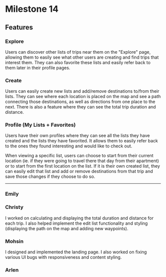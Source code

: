 # Milestone 14
## Features
### Explore
Users can discover other lists of trips near them on the "Explore" page, allowing them to easily see what other users are creating and find trips that interest them. They can also favorite these lists and easily refer back to them later in their profile pages.

### Create
Users can easily create new lists and add/remove destinations to/from their lists. They can see where each location is placed on the map and see a path connecting those destinations, as well as directions from one place to the next. There is also a feature where they can see the total trip duration and distance.

### Profile (My Lists + Favorites)
Users have their own profiles where they can see all the lists they have created and the lists they have favorited. It allows them to easily refer back to the ones they found interesting and would like to check out.

When viewing a specific list, users can choose to start from their current location (ie. if they were going to travel there that day from their apartment) or to start from the first location on the list. If it is their own created list, they can easily edit that list and add or remove destinations from that trip and save those changes if they choose to do so.

<hr>

### Emily

### Christy
I worked on calculating and displaying the total duration and distance for each trip. I also helped implement the edit list functionality and styling (displaying the path on the map and adding new waypoints).

### Mohsin
I designed and implemented the landing page. I also worked on fixing various UI bugs with responsiveness and content styling.

### Arlen
